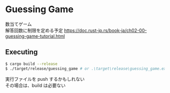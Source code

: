 # Guessing Game

数当てゲーム  
解答回数に制限を定める予定
https://doc.rust-jp.rs/book-ja/ch02-00-guessing-game-tutorial.html

## Executing

```bash
$ cargo build --release
$ ./target/release/guessing_game # or .\target\release\guessing_game.exe on Windows
```

実行ファイルを push するかもしれない  
その場合は、build は必要ない
